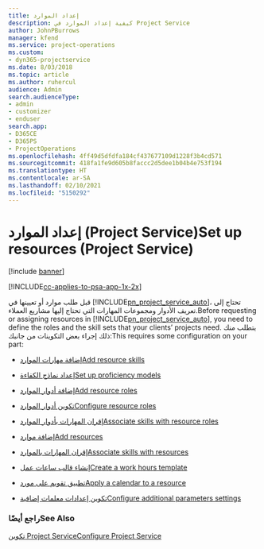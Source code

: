 ```yaml
---
title: إعداد الموارد
description: كيفية إعداد الموارد في Project Service
author: JohnPBurrows
manager: kfend
ms.service: project-operations
ms.custom:
- dyn365-projectservice
ms.date: 8/03/2018
ms.topic: article
ms.author: ruhercul
audience: Admin
search.audienceType:
- admin
- customizer
- enduser
search.app:
- D365CE
- D365PS
- ProjectOperations
ms.openlocfilehash: 4ff49d5dfdfa184cf437677109d1228f3b4cd571
ms.sourcegitcommit: 418fa1fe9d605b8faccc2d5dee1b04b4e753f194
ms.translationtype: HT
ms.contentlocale: ar-SA
ms.lasthandoff: 02/10/2021
ms.locfileid: "5150292"
---
```

# <a name="set-up-resources-project-service"></a><span data-ttu-id="ce95a-103">إعداد الموارد (Project Service)</span><span class="sxs-lookup"><span data-stu-id="ce95a-103">Set up resources (Project Service)</span></span>

[!include [banner](../includes/psa-now-project-operations.md)]

[!INCLUDE[cc-applies-to-psa-app-1x-2x](../includes/cc-applies-to-psa-app-1x-2x.md)]

<span data-ttu-id="ce95a-104">قبل طلب موارد أو تعيينها في [!INCLUDE[pn_project_service_auto](../includes/pn-project-service-auto.md)]، تحتاج إلى تعريف الأدوار ومجموعات المهارات التي تحتاج إليها مشاريع العملاء.</span><span class="sxs-lookup"><span data-stu-id="ce95a-104">Before requesting or assigning resources in [!INCLUDE[pn_project_service_auto](../includes/pn-project-service-auto.md)], you need to define the roles and the skill sets that your clients’ projects need.</span></span> <span data-ttu-id="ce95a-105">يتطلب منك ذلك إجراء بعض التكوينات من جانبك:</span><span class="sxs-lookup"><span data-stu-id="ce95a-105">This requires some configuration on your part:</span></span>  
  
-   [<span data-ttu-id="ce95a-106">إضافة مهارات الموارد</span><span class="sxs-lookup"><span data-stu-id="ce95a-106">Add resource skills</span></span>](../psa/add-resource-skills.md)  
  
-   [<span data-ttu-id="ce95a-107">إعداد نماذج الكفاءة</span><span class="sxs-lookup"><span data-stu-id="ce95a-107">Set up proficiency models</span></span>](../psa/set-up-proficiency-models.md)  
  
-   [<span data-ttu-id="ce95a-108">إضافة أدوار الموارد</span><span class="sxs-lookup"><span data-stu-id="ce95a-108">Add resource roles</span></span>](../psa/add-resource-roles.md)  
  
-   [<span data-ttu-id="ce95a-109">تكوين أدوار الموارد</span><span class="sxs-lookup"><span data-stu-id="ce95a-109">Configure resource roles</span></span>](../psa/configure-resource-roles.md)  
  
-   [<span data-ttu-id="ce95a-110">إقران المهارات بأدوار الموارد</span><span class="sxs-lookup"><span data-stu-id="ce95a-110">Associate skills with resource roles</span></span>](../psa/associate-skills-with-resource-roles.md)  
  
-   [<span data-ttu-id="ce95a-111">إضافة موارد</span><span class="sxs-lookup"><span data-stu-id="ce95a-111">Add resources</span></span>](../psa/add-resources.md)  
  
-   [<span data-ttu-id="ce95a-112">إقران المهارات بالموارد</span><span class="sxs-lookup"><span data-stu-id="ce95a-112">Associate skills with resources</span></span>](../psa/associate-skills-with-resources.md)  
  
-   [<span data-ttu-id="ce95a-113">إنشاء قالب ساعات عمل</span><span class="sxs-lookup"><span data-stu-id="ce95a-113">Create a work hours template</span></span>](../psa/create-work-hours-template.md)  
  
-   [<span data-ttu-id="ce95a-114">تطبيق تقويم على مورد</span><span class="sxs-lookup"><span data-stu-id="ce95a-114">Apply a calendar to a resource</span></span>](../psa/apply-calendar-resource.md)  
  
-   [<span data-ttu-id="ce95a-115">تكوين إعدادات معلمات إضافية</span><span class="sxs-lookup"><span data-stu-id="ce95a-115">Configure additional parameters settings</span></span>](../psa/configure-additional-parameters-settings.md)  
  
### <a name="see-also"></a><span data-ttu-id="ce95a-116">راجع أيضًا</span><span class="sxs-lookup"><span data-stu-id="ce95a-116">See Also</span></span>  
 [<span data-ttu-id="ce95a-117">تكوين Project Service</span><span class="sxs-lookup"><span data-stu-id="ce95a-117">Configure Project Service</span></span>](../psa/configure.md)
